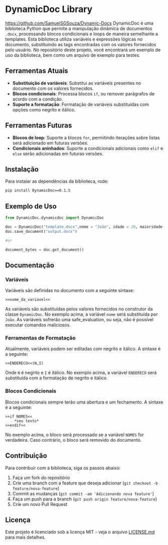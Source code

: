 # DynamicDoc Library
https://github.com/SamuelSGSouza/Dynamic-Docs
DynamicDoc é uma biblioteca Python que permite a manipulação dinâmica de documentos `.docx`, processando blocos condicionais e loops de maneira semelhante a templates. Esta biblioteca utiliza variáveis e expressões lógicas no documento, substituindo as tags encontradas com os valores fornecidos pelo usuário. No repositório deste projeto, você encontrará um exemplo de uso da biblioteca, bem como um arquivo de exemplo para testes.

## Ferramentas Atuais

- **Substituição de variáveis**: Substitui as variáveis presentes no documento com os valores fornecidos.
- **Blocos condicionais**: Processa blocos `if`, ou remover parágrafos de acordo com a condição.
- **Suporte a formatação**: Formatação de variáveis substituídas com opções como negrito e itálico.

## Ferramentas Futuras 

- **Blocos de loop**: Suporte a blocos `for`, permitindo iterações sobre listas será adicionado em futuras versões.
- **Condicionais aninhados**: Suporte a condicionais adicionais como `elif` e `else` serão adicionadas em futuras versões.

## Instalação

Para instalar as dependências da biblioteca, rode:

```bash
pip install DynamicDoc==0.1.5
```

## Exemplo de Uso

```python
from DynamicDoc.dynamicdoc import DynamicDoc

doc = DynamicDoc("template.docx",nome = "João", idade = 20, maioridade = True)
doc.save_document("output.docx")

#or

document_bytes = doc.get_document()
```

## Documentação

### Variáveis

Variáveis são definidas no documento com a seguinte sintaxe:

```
>>nome_da_variavel<<
```
As variáveis são substituídas pelos valores fornecidos no construtor da classe `DynamicDoc`. No exemplo acima, a variável `nome` será substituída por `João`.
As variáveis sofrerão uma safe_evaluation, ou seja, não é possível executar comandos maliciosos.

### Ferramentas de Formatação

Atualmente, variáveis podem ser editadas com negrito e itálico. A sintaxe é a seguinte:

```
>>ENDERECO<<(N,I)
```

Onde `N` é negrito e `I` é itálico. No exemplo acima, a variável `ENDERECO` será substituída com a formatação de negrito e itálico.

### Blocos Condicionais

Blocos condicionais sempre terão uma abertura e um fechamento. A sintaxe é a seguinte:

```
>>if NOMES<<
    *seu texto*
>>endif<<
```

No exemplo acima, o bloco será processado se a variável `NOMES` for verdadeira. Caso contrário, o bloco será removido do documento.

## Contribuição

Para contribuir com a biblioteca, siga os passos abaixo:

1. Faça um fork do repositório
2. Crie uma branch com a feature que deseja adicionar (`git checkout -b feature/nova-feature`)
3. Commit as mudanças (`git commit -am 'Adicionando nova feature'`)
4. Faça um push para a branch (`git push origin feature/nova-feature`)
5. Crie um novo Pull Request

## Licença

Este projeto é licenciado sob a licença MIT - veja o arquivo [LICENSE.md](LICENSE.md) para mais detalhes.
```




